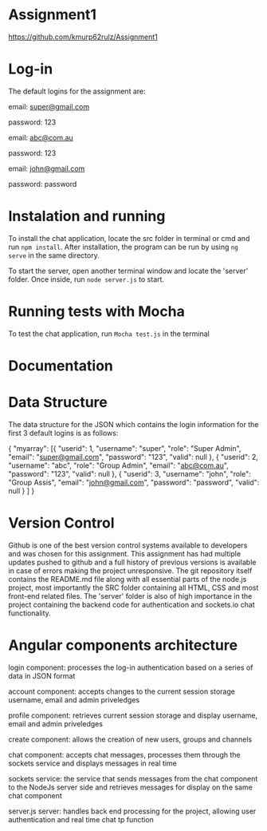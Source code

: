 # Assignment1
https://github.com/kmurp62rulz/Assignment1

# Log-in

The default logins for the assignment are:

email: super@gmail.com

password: 123

email: abc@com.au

password: 123

email: john@gmail.com

password: password

# Instalation and running

To install the chat application, locate the src folder in terminal or cmd and run `npm install`. 
After installation, the program can be run by using `ng serve` in the same directory.

To start the server, open another terminal window and locate the 'server' folder. Once inside, run `node server.js` to start.





# Running tests with Mocha

To test the chat application, run `Mocha test.js` in the terminal


# Documentation

# Data Structure

The data structure for the JSON which contains the login information for the first 3 default logins is as follows:

{
  "myarray": [{
      "userid": 1,
      "username": "super",
      "role": "Super Admin",
      "email": "super@gmail.com",
      "password": "123",
      "valid": null
    },
    {
      "userid": 2,
      "username": "abc",
      "role": "Group Admin",
      "email": "abc@com.au",
      "password": "123",
      "valid": null
    }, {
      "userid": 3,
      "username": "john",
      "role": "Group Assis",
      "email": "john@gmail.com",
      "password": "password",
      "valid": null
    }
  ]
}

# Version Control

Github is one of the best version control systems available to developers and was chosen for this assignment. This assignment has had multiple updates pushed to github and a full history of previous versions is available in case of errors making the project unresponsive. The git repository itself contains the README.md file along with all essential parts of the node.js project, most importantly the SRC folder containing all HTML, CSS and most front-end related files. The 'server' folder is also of high importance in the project containing the backend code for authentication and sockets.io chat functionality. 

# Angular components architecture

login component: processes the log-in authentication based on a series of data in JSON format 

account component: accepts changes to the current session storage username, email and admin priveledges

profile component: retrieves current session storage and display username, email and admin priveledges

create component: allows the creation of new users, groups and channels

chat component: accepts chat messages, processes them through the sockets service and displays messages in real time

sockets service: the service that sends messages from the chat component to the NodeJs server side and retrieves messages for display on the same chat component

server.js server: handles back end processing for the project, allowing user authentication and real time chat tp function


 
